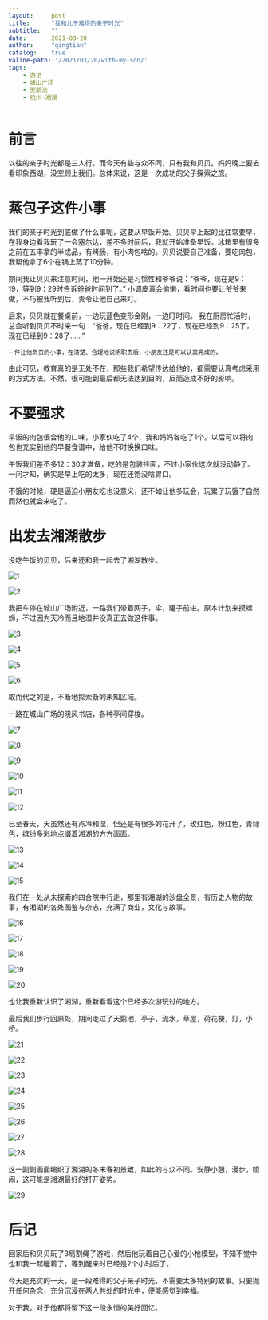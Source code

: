 ```yaml
---
layout:     post
title:      "我和儿子难得的亲子时光"
subtitle:   ""
date:       2021-03-20
author:     "qingtian"
catalog:    true
valine-path: '/2021/03/20/with-my-son/'
tags:
    - 游记
    - 城山广场
    - 天鹅池
    - 杭州·湘湖
---
```


# 前言

以往的亲子时光都是三人行，而今天有些与众不同，只有我和贝贝。妈妈晚上要去看印象西湖，没空顾上我们。总体来说，这是一次成功的父子探索之旅。

# 蒸包子这件小事

我们的亲子时光到底做了什么事呢，这要从早饭开始。贝贝早上起的比往常要早，在我身边看我玩了一会塞尔达，差不多时间后，我就开始准备早饭。冰箱里有很多之前在五丰拿的半成品，有烤肠，有小肉包啥的。贝贝说要自己准备，要吃肉包，我帮他拿了6个在锅上蒸了10分钟。

期间我让贝贝来注意时间，他一开始还是习惯性和爷爷说：“爷爷，现在是9：19，等到9：29时告诉爸爸时间到了。” 小调皮真会偷懒，看时间也要让爷爷来做，不巧被我听到后，责令让他自己来盯。

后来，贝贝就在餐桌前，一边玩蓝色变形金刚，一边盯时间。 我在厨房忙活时，总会听到贝贝不时来一句：“爸爸，现在已经到9：22了，现在已经到9：25了，现在已经到9：28了......” 

```
一件让他负责的小事，在清楚、合理地说明职责后，小朋友还是可以认真完成的。
```

由此可见，教育真的是无处不在，那些我们希望传达给他的，都需要认真考虑采用的方式方法。不然，很可能到最后都无法达到目的，反而造成不好的影响。

# 不要强求

早饭的肉包很合他的口味，小家伙吃了4个，我和妈妈各吃了1个。以后可以将肉包也充实到他的早餐食谱中，给他不时换换口味。

午饭我们差不多12：30才准备，吃的是包装拌面，不过小家伙这次就没动静了。一问才知，确实是早上吃的太多，现在还饱没啥胃口。

不饿的时候，硬是逼迫小朋友吃也没意义，还不如让他多玩会，玩累了玩饿了自然而然也就会来吃了。

# 出发去湘湖散步

没吃午饭的贝贝，后来还和我一起去了湘湖散步。

![1](/img/20210320/1.jpeg)

![2](/img/20210320/2.jpeg)

我把车停在城山广场附近，一路我们带着网子，伞，罐子前进。原本计划来摸螺蛳，不过因为天冷而且地湿并没真正去做这件事。

![3](/img/20210320/3.jpeg)

![4](/img/20210320/4.jpeg)

![5](/img/20210320/5.jpeg)

![6](/img/20210320/6.jpeg)

取而代之的是，不断地探索新的未知区域。

一路在城山广场的晓风书店，各种亭间穿梭。

![7](/img/20210320/7.jpeg)

![8](/img/20210320/8.jpeg)

![9](/img/20210320/9.jpeg)

![10](/img/20210320/10.jpeg)

![11](/img/20210320/11.jpeg)

![12](/img/20210320/12.jpeg)


已至春天，天虽然还有点冷和湿，但还是有很多的花开了，玫红色，粉红色，青绿色，缤纷多彩地点缀着湘湖的方方面面。

![13](/img/20210320/13.jpeg)

![14](/img/20210320/14.jpeg)

![15](/img/20210320/15.jpeg)

我们在一处从未探索的四合院中行走，那里有湘湖的沙盘全景，有历史人物的故事，有湘湖的各处图鉴与杂志，充满了商业，文化与故事。


![16](/img/20210320/16.jpeg)

![17](/img/20210320/17.jpeg)

![18](/img/20210320/18.jpeg)

![19](/img/20210320/19.jpeg)

![20](/img/20210320/20.jpeg)

也让我重新认识了湘湖，重新看看这个已经多次游玩过的地方。

最后我们步行回原处，期间走过了天鹅池，亭子，流水，草屋，荷花梗，灯，小桥。

![21](/img/20210320/21.jpeg)

![22](/img/20210320/22.jpeg)

![23](/img/20210320/23.jpeg)

![24](/img/20210320/24.jpeg)

![25](/img/20210320/25.jpeg)

![26](/img/20210320/26.jpeg)

![27](/img/20210320/27.jpeg)

![28](/img/20210320/28.jpeg)

这一副副画面编织了湘湖的冬末春初景致，如此的与众不同。安静小憩，漫步，嬉闹，这可能是湘湖最好的打开姿势。

![29](/img/20210320/29.jpeg)

# 后记

回家后和贝贝玩了3局割绳子游戏，然后他玩着自己心爱的小枪模型，不知不觉中也和我一起睡着了，等到醒来时已经是2个小时后了。

今天是充实的一天，是一段难得的父子亲子时光，不需要太多特别的故事。只要抛开任何杂念，充分沉浸在两人共处的时光中，便能感觉到幸福。

对于我，对于他都将留下这一段永恒的美好回忆。
